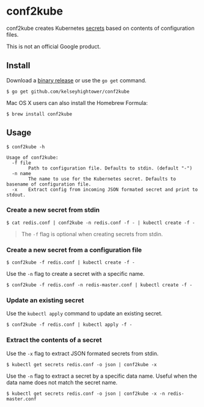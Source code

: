 # conf2kube

conf2kube creates Kubernetes [secrets](http://kubernetes.io/v1.1/docs/user-guide/secrets.html)
based on contents of configuration files.

This is not an official Google product.

## Install

Download a [binary release](https://github.com/kelseyhightower/conf2kube/releases) or use the `go get` command.

```
$ go get github.com/kelseyhightower/conf2kube
```

Mac OS X users can also install the Homebrew Formula:

```
$ brew install conf2kube
```

## Usage

```
$ conf2kube -h
```
```
Usage of conf2kube:
  -f file
        Path to configuration file. Defaults to stdin. (default "-")
  -n name
        The name to use for the Kubernetes secret. Defaults to basename of configuration file.
  -x    Extract config from incoming JSON formated secret and print to stdout.
```

### Create a new secret from stdin

```
$ cat redis.conf | conf2kube -n redis.conf -f - | kubectl create -f -
```

> The `-f` flag is optional when creating secrets from stdin.

### Create a new secret from a configuration file

```
$ conf2kube -f redis.conf | kubectl create -f -
```

Use the `-n` flag to create a secret with a specific name.

```
$ conf2kube -f redis.conf -n redis-master.conf | kubectl create -f -
```

### Update an existing secret

Use the `kubectl apply` command to update an existing secret.

```
$ conf2kube -f redis.conf | kubectl apply -f -
```

### Extract the contents of a secret

Use the `-x` flag to extract JSON formated secrets from stdin.

```
$ kubectl get secrets redis.conf -o json | conf2kube -x
```

Use the `-n` flag to extract a secret by a specific data name. Useful when the data name does
not match the secret name.

```
$ kubectl get secrets redis.conf -o json | conf2kube -x -n redis-master.conf
```
